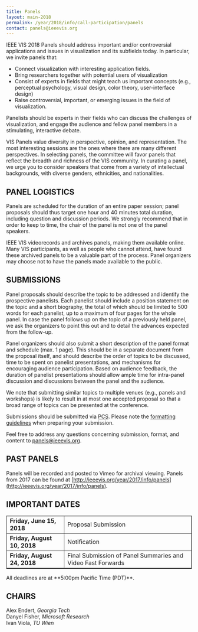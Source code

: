 ```yaml
---
title: Panels
layout: main-2018
permalink: /year/2018/info/call-participation/panels
contact: panels@ieeevis.org
---
```


IEEE VIS 2018 Panels should address important and/or controversial applications and issues in visualization and its subfields today. In particular, we invite panels that:
* Connect visualization with interesting application fields.
* Bring researchers together with potential users of visualization
* Consist of experts in fields that might teach us important concepts (e.g., perceptual psychology, visual design, color theory, user-interface design)
* Raise controversial, important, or emerging issues in the field of visualization.
 
Panelists should be experts in their fields who can discuss the challenges of visualization, and engage the audience and fellow panel members in a stimulating, interactive debate. 

VIS Panels value diversity in perspective, opinion, and representation. The most interesting sessions are the ones where there are many different perspectives. In selecting panels, the committee will favor panels that reflect the breadth and richness of the VIS community.  In curating a panel, we urge you to consider speakers that come from a variety of intellectual backgrounds, with diverse genders, ethnicities, and nationalities.

## PANEL LOGISTICS
Panels are scheduled for the duration of an entire paper session; panel proposals should thus target one hour and 40 minutes total duration, including question and discussion periods. We strongly recommend that in order to keep to time, the chair of the panel is not one of the panel speakers.

IEEE VIS videorecords and archives panels, making them available online. Many VIS participants, as well as people who cannot attend, have found these archived panels to be a valuable part of the process. Panel organizers may choose not to have the panels made available to the public.

## SUBMISSIONS
Panel proposals should describe the topic to be addressed and identify the prospective panelists. Each panelist should include a position statement on the topic and a short biography, the total of which should be limited to 500 words for each panelist, up to a maximum of four pages for the whole panel. In case the panel follows up on the topic of a previously held panel, we ask the organizers to point this out and to detail the advances expected from the follow-up. 

Panel organizers should also submit a short description of the panel format and schedule (max. 1 page). This should be in a separate document from the proposal itself, and should describe the order of topics to be discussed, time to be spent on panelist presentations, and mechanisms for encouraging audience participation. Based on audience feedback, the duration of panelist presentations should allow ample time for intra-panel discussion and discussions between the panel and the audience.

We note that submitting similar topics to multiple venues (e.g., panels and workshops) is likely to result in at most one accepted proposal so that a broad range of topics can be presented at the conference.

Submissions should be submitted via [PCS](http://new.precisionconference.com/vgtc/). Please note the [formatting guidelines](http://junctionpublishing.org/vgtc/Tasks/camera.html) when preparing your submission. 

Feel free to address any questions concerning submission, format, and content to [panels@ieeevis.org](mailto:panels@ieeevis.org).

## PAST PANELS
Panels will be recorded and posted to Vimeo for archival viewing. Panels from 2017 can be found at [http://ieeevis.org/year/2017/info/panels](http://ieeevis.org/year/2017/info/panels).

## IMPORTANT DATES
<table border="1">
  	<tbody>
  		<tr>
  			<td><b>Friday, June 15, 2018</b></td>
  			<td>Proposal Submission</td>
  		</tr>
    <tr>
  			<td><b>Friday, August 10, 2018</b></td>
  			<td>Notification</td>
  		</tr>
    <tr>
  			<td><b>Friday, August 24, 2018</b></td>
  			<td>Final Submission of Panel Summaries and Video Fast Forwards</td>
  		</tr>
  	</tbody>
</table>
All deadlines are at **5:00pm Pacific Time (PDT)**.

## CHAIRS

Alex Endert, *Georgia Tech*  
Danyel Fisher, *Microsoft Research*  
Ivan Viola, *TU Wien*  
